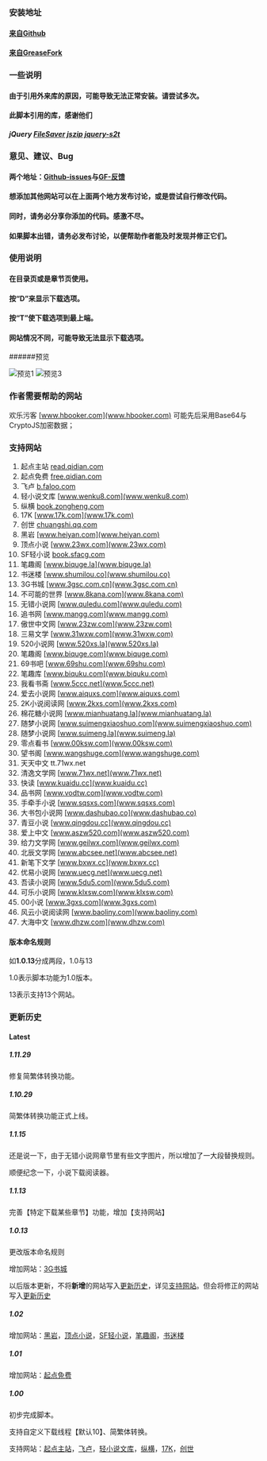 ### 安装地址

#### [来自Github](https://github.com/dodying/UserJs/raw/master/novelDownloader/novelDownloaderRaw.user.js)

#### [来自GreaseFork](https://greasyfork.org/scripts/21515-noveldownloader/code/novelDownloader.user.js)

### 一些说明

#### 由于引用外来库的原因，可能导致无法正常安装。请尝试多次。

#### 此脚本引用的库，感谢他们

##### jQuery [FileSaver](https://github.com/eligrey/FileSaver.js) [jszip](https://github.com/Stuk/jszip) [jquery-s2t](https://github.com/hustlzp/jquery-s2t)

### 意见、建议、Bug

#### 两个地址：[Github-issues](https://github.com/dodying/UserJs/issues)与[GF-反馈](https://greasyfork.org/zh-CN/scripts/21515-noveldownloader/feedback)

#### 想添加其他网站可以在**上面两个地方**发布讨论，或是尝试自行修改代码。

#### 同时，请务必分享你添加的代码。感激不尽。

#### 如果脚本出错，请务必发布讨论，以便帮助作者能及时发现并修正它们。

### 使用说明

#### 在目录页或是章节页使用。

#### 按“D”来显示下载选项。

#### 按“T”使下载选项到最上端。

#### 网站情况不同，可能导致无法显示下载选项。

######预览

![预览1](https://github.com/dodying/UserJs/raw/master/novelDownloader/1.png)  ![预览3](https://github.com/dodying/UserJs/raw/master/novelDownloader/3.png)

### 作者需要帮助的网站

欢乐污客 [www.hbooker.com](www.hbooker.com) 可能先后采用Base64与CryptoJS加密数据；

### 支持网站

1. 起点主站 [read.qidian.com](read.qidian.com)
2. 起点免费 [free.qidian.com](free.qidian.com)
3. 飞卢 [b.faloo.com](b.faloo.com)
4. 轻小说文库 [www.wenku8.com](www.wenku8.com)
5. 纵横 [book.zongheng.com](book.zongheng.com)
6. 17K [www.17k.com](www.17k.com)
7. 创世 [chuangshi.qq.com](chuangshi.qq.com)
8. 黑岩 [www.heiyan.com](www.heiyan.com)
9. 顶点小说 [www.23wx.com](www.23wx.com)
10. SF轻小说 [book.sfacg.com](book.sfacg.com)
11. 笔趣阁 [www.biquge.la](www.biquge.la)
12. 书迷楼 [www.shumilou.co](www.shumilou.co)
13. 3G书城 [www.3gsc.com.cn](www.3gsc.com.cn)
14. 不可能的世界 [www.8kana.com](www.8kana.com)
15. 无错小说网 [www.quledu.com](www.quledu.com)
16. 追书网 [www.mangg.com](www.mangg.com)
17. 傲世中文网 [www.23zw.com](www.23zw.com)
18. 三易文学 [www.31wxw.com](www.31wxw.com)
19. 520小说网 [www.520xs.la](www.520xs.la)
20. 笔趣阁 [www.biquge.com](www.biquge.com)
21. 69书吧 [www.69shu.com](www.69shu.com)
22. 笔趣库 [www.biquku.com](www.biquku.com)
23. 我看书斋 [www.5ccc.net](www.5ccc.net)
24. 爱去小说网 [www.aiquxs.com](www.aiquxs.com)
25. 2K小说阅读网 [www.2kxs.com](www.2kxs.com)
26. 棉花糖小说网 [www.mianhuatang.la](www.mianhuatang.la)
27. 随梦小说网 [www.suimengxiaoshuo.com](www.suimengxiaoshuo.com)
28. 随梦小说网 [www.suimeng.la](www.suimeng.la)
29. 零点看书 [www.00ksw.com](www.00ksw.com)
30. 望书阁 [www.wangshuge.com](www.wangshuge.com)
31. 天天中文 tt.71wx.net
32. 清逸文学网 [www.71wx.net](www.71wx.net)
33. 快读 [www.kuaidu.cc](www.kuaidu.cc)
34. 品书网 [www.vodtw.com](www.vodtw.com)
35. 手牵手小说 [www.sqsxs.com](www.sqsxs.com)
36. 大书包小说网 [www.dashubao.co](www.dashubao.co)
37. 青豆小说 [www.qingdou.cc](www.qingdou.cc)
38. 爱上中文 [www.aszw520.com](www.aszw520.com)
39. 给力文学网 [www.geilwx.com](www.geilwx.com)
40. 北辰文学网 [www.abcsee.net](www.abcsee.net)
41. 新笔下文学 [www.bxwx.cc](www.bxwx.cc)
42. 优易小说网 [www.uecg.net](www.uecg.net)
43. 吾读小说网 [www.5du5.com](www.5du5.com)
44. 可乐小说网 [www.klxsw.com](www.klxsw.com)
45. 00小说 [www.3gxs.com](www.3gxs.com)
46. 风云小说阅读网 [www.baoliny.com](www.baoliny.com)
47. 大海中文 [www.dhzw.com](www.dhzw.com)

#### 版本命名规则

如**1.0.13**分成两段，1.0与13

1.0表示脚本功能为1.0版本。

13表示支持13个网站。

### 更新历史

#### Latest

##### 1.11.29

修复简繁体转换功能。

##### 1.10.29

简繁体转换功能正式上线。

##### 1.1.15

还是说一下，由于无错小说网章节里有些文字图片，所以增加了一大段替换规则。

顺便纪念一下，小说下载阅读器。

##### 1.1.13

完善【特定下载某些章节】功能，增加【支持网站】

##### 1.0.13

更改版本命名规则

增加网站：[3G书城](www.3gsc.com.cn)

以后版本更新，不将**新增**的网站写入[更新历史](#更新历史)，详见[支持网站](#支持网站)。但会将修正的网站写入[更新历史](#更新历史)

##### 1.02

增加网站：[黑岩](www.heiyan.com)，[顶点小说](www.23wx.com)，[SF轻小说](book.sfacg.com)，[笔趣阁](www.biquge.la)，[书迷楼](www.shumilou.co)

##### 1.01

增加网站：[起点免费](free.qidian.com)

##### 1.00

初步完成脚本。

支持自定义下载线程【默认10】、简繁体转换。

支持网站：[起点主站](read.qidian.com)，[飞卢](b.faloo.com)，[轻小说文库](www.wenku8.com)，[纵横](book.zongheng.com)，[17K](www.17k.com)，[创世](chuangshi.qq.com)
